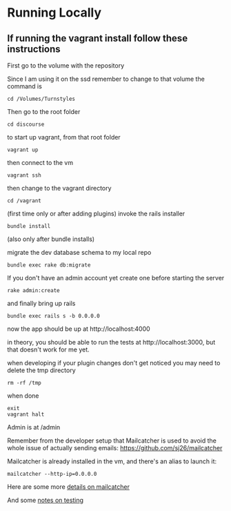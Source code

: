 # Running Locally

## If running the vagrant install follow these instructions

First go to the volume with the repository

Since I am using it on the ssd remember to change to that volume the command is

    cd /Volumes/Turnstyles
    
Then go to the root folder
    
    cd discourse

to start up vagrant, from that root folder

    vagrant up

then connect to the vm
  
    vagrant ssh

then change to the vagrant directory
  
    cd /vagrant

(first time only or after adding plugins) invoke the rails installer

    bundle install

(also only after bundle installs)

migrate the dev database schema to my local repo

    bundle exec rake db:migrate
    
    
If you don't have an admin account yet create one before starting the server

    rake admin:create

and finally bring up rails
  
    bundle exec rails s -b 0.0.0.0

now the app should be up at http://localhost:4000

in theory, you should be able to run the tests at http://localhost:3000, but that doesn't work for me yet.

when developing if your plugin changes don't get noticed you may need to delete the tmp directory
  
    rm -rf /tmp

when done
    
    exit
    vagrant halt
    
Admin is at /admin    

Remember from the developer setup that Mailcatcher is used to avoid the whole issue of actually sending emails: https://github.com/sj26/mailcatcher

Mailcatcher is already installed in the vm, and there's an alias to launch it:

```
mailcatcher --http-ip=0.0.0.0
```
   
Here are some more [details on mailcatcher](mail_catcher.md)

And some [notes on testing](testing.md)